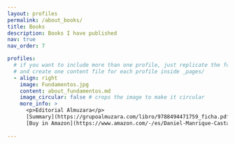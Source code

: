 ```yaml
---
layout: profiles
permalink: /about_books/
title: Books
description: Books I have published
nav: true
nav_order: 7

profiles:
  # if you want to include more than one profile, just replicate the following block
  # and create one content file for each profile inside _pages/
  - align: right
    image: Fundamentos.jpg
    content: about_fundamentos.md
    image_circular: false # crops the image to make it circular
    more_info: >
      <p>Editorial Almuzara</p>
      [Summary](https://grupoalmuzara.com/libro/9788494471759_ficha.pdf)**In Spanish**
      [Buy in Amazon](https://www.amazon.com/-/es/Daniel-Manrique-Casta%C3%B1o/dp/8494471759)
      
---
```


